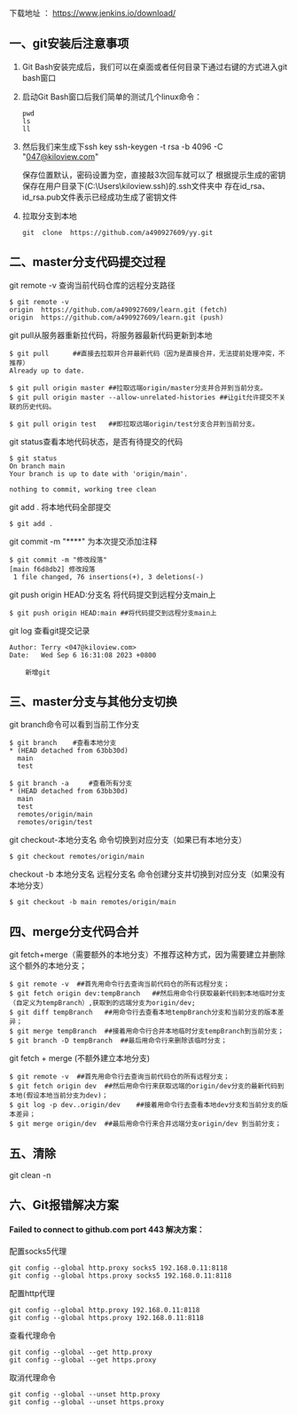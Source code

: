 下载地址 ： https://www.jenkins.io/download/



## 一、git安装后注意事项

1. Git Bash安装完成后，我们可以在桌面或者任何目录下通过右键的方式进入git bash窗口

2. 启动Git Bash窗口后我们简单的测试几个linux命令：
	
	```
	pwd
	ls
	ll
	```
	
	
	
3. 然后我们来生成下ssh key
	ssh-keygen -t rsa -b 4096 -C "047@kiloview.com"
	
   保存位置默认，密码设置为空，直接敲3次回车就可以了
   根据提示生成的密钥保存在用户目录下(C:\Users\kiloview\.ssh)的.ssh文件夹中
   存在id_rsa、id_rsa.pub文件表示已经成功生成了密钥文件



 4. 拉取分支到本地

    ```
    git  clone  https://github.com/a490927609/yy.git
    ```

    



## 二、master分支代码提交过程

git remote -v 查询当前代码仓库的远程分支路径

```
$ git remote -v
origin  https://github.com/a490927609/learn.git (fetch)
origin  https://github.com/a490927609/learn.git (push)
```



git pull从服务器重新拉代码，将服务器最新代码更新到本地

```
$ git pull		##直接去拉取并合并最新代码（因为是直接合并，无法提前处理冲突，不推荐）
Already up to date.
```

```
$ git pull origin master ##拉取远端origin/master分支并合并到当前分支。
$ git pull origin master --allow-unrelated-histories ##让git允许提交不关联的历史代码。

$ git pull origin test   ##即拉取远端origin/test分支合并到当前分支。  
```



git status查看本地代码状态，是否有待提交的代码

```
$ git status
On branch main
Your branch is up to date with 'origin/main'.

nothing to commit, working tree clean
```



git add . 将本地代码全部提交

```
$ git add .
```



git commit -m "****" 为本次提交添加注释

```
$ git commit -m "修改段落"
[main f6d8db2] 修改段落
 1 file changed, 76 insertions(+), 3 deletions(-)
```



git push  origin HEAD:分支名	将代码提交到远程分支main上

```
$ git push origin HEAD:main ##将代码提交到远程分支main上
```



git log 查看git提交记录

    Author: Terry <047@kiloview.com>
    Date:   Wed Sep 6 16:31:08 2023 +0800
    
        新增git





## 三、master分支与其他分支切换

git branch命令可以看到当前工作分支

```
$ git branch	#查看本地分支
* (HEAD detached from 63bb30d)
  main
  test
```

```
$ git branch -a 	#查看所有分支
* (HEAD detached from 63bb30d)
  main
  test
  remotes/origin/main
  remotes/origin/test
```



git checkout-本地分支名 命令切换到对应分支（如果已有本地分支）

```
$ git checkout remotes/origin/main
```



checkout -b 本地分支名 远程分支名 命令创建分支并切换到对应分支（如果没有本地分支）

```
$ git checkout -b main remotes/origin/main
```





## 四、merge分支代码合并

git fetch+merge（需要额外的本地分支）不推荐这种方式，因为需要建立并删除这个额外的本地分支；

```
$ git remote -v  ##首先用命令行去查询当前代码仓的所有远程分支；
$ git fetch origin dev:tempBranch	##然后用命令行获取最新代码到本地临时分支（自定义为tempBranch）,获取到的远端分支为origin/dev;
$ git diff tempBranch	##用命令行去查看本地tempBranch分支和当前分支的版本差异；
$ git merge tempBranch	##接着用命令行合并本地临时分支tempBranch到当前分支；
$ git branch -D tempBranch	##最后用命令行来删除该临时分支；
```

git fetch + merge (不额外建立本地分支)

```
$ git remote -v  ##首先用命令行去查询当前代码仓的所有远程分支；
$ git fetch origin dev  ##然后用命令行来获取远端的origin/dev分支的最新代码到本地(假设本地当前分支为dev)；
$ git log -p dev..origin/dev	##接着用命令行去查看本地dev分支和当前分支的版本差异；
$ git merge origin/dev	##最后用命令行来合并远端分支origin/dev 到当前分支；
```



## 五、清除

git clean -n



## 六、Git报错解决方案

#### Failed to connect to github.com port 443 解决方案：

配置socks5代理

```
git config --global http.proxy socks5 192.168.0.11:8118
git config --global https.proxy socks5 192.168.0.11:8118
```

配置http代理

```
git config --global http.proxy 192.168.0.11:8118
git config --global https.proxy 192.168.0.11:8118
```

查看代理命令

```
git config --global --get http.proxy
git config --global --get https.proxy
```

取消代理命令

```
git config --global --unset http.proxy
git config --global --unset https.proxy
```

